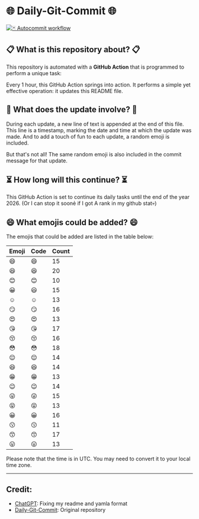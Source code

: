 # 🌐 Daily-Git-Commit 🌐

[![🃏 Autocommit workflow](https://github.com/kleqing/git-auto-commit/actions/workflows/main.yaml/badge.svg?event=check_run)](https://github.com/kleqing/git-auto-commit/actions/workflows/main.yaml)

## 📋 What is this repository about? 📋

This repository is automated with a **GitHub Action** that is programmed to perform a unique task:

Every 1 hour, this GitHub Action springs into action. It performs a simple yet effective operation: it updates this README file.

## 🔄 What does the update involve? 🔄

During each update, a new line of text is appended at the end of this file. This line is a timestamp, marking the date and time at which the update was made. And to add a touch of fun to each update, a random emoji is included.

But that's not all! The same random emoji is also included in the commit message for that update.

## ⏳ How long will this continue? ⏳

This GitHub Action is set to continue its daily tasks until the end of the year 2026. (Or I can stop it soonẻ if I got A rank in my github stat💀)

## 😄 What emojis could be added? 😄

The emojis that could be added are listed in the table below:

| Emoji | Code | Count |
| --- | --- | --- |
| 😄 | :smile: | 15 |
| 😆 | :laughing: | 20 |
| 😊 | :blush: | 10 |
| 😀 | :smiley: | 15 |
| ☺️ | :relaxed: | 13 |
| 😏 | :smirk: | 16 |
| 😍 | :heart_eyes: | 13 |
| 😘 | :kissing_heart: | 17 |
| 😚 | :kissing_closed_eyes: | 16 |
| 😳 | :flushed: | 18 |
| 😌 | :relieved: | 14 |
| 😆 | :satisfied: | 14 |
| 😁 | :grin: | 13 |
| 😉 | :wink: | 14 |
| 😜 | :stuck_out_tongue_winking_eye: | 15 |
| 😝 | :stuck_out_tongue_closed_eyes: | 13 |
| 😀 | :grinning: | 16 |
| 😗 | :kissing: | 11 |
| 😙 | :kissing_smiling_eyes: | 17 |
| 😛 | :stuck_out_tongue: | 13 |

Please note that the time is in UTC. You may need to convert it to your local time zone.

---

## Credit:

- [ChatGPT](chatgpt.com): Fixing my readme and yamla format
- [Daily-Git-Commit](https://github.com/diegomarty/daily-git-commit): Original repository

